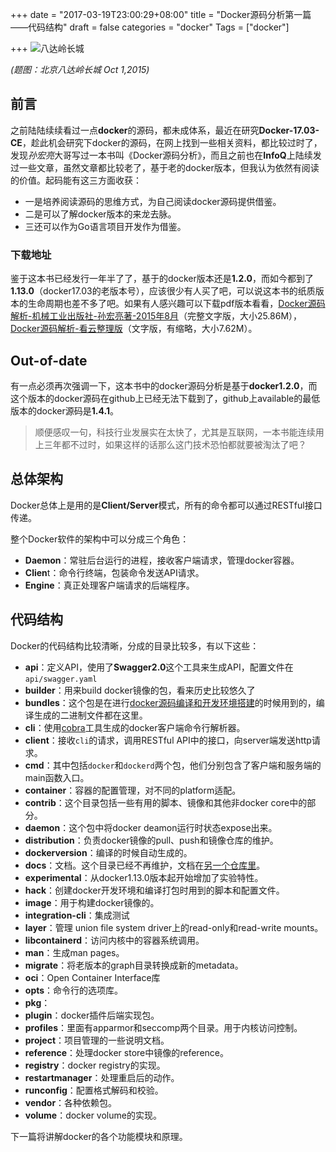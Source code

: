 +++
date = "2017-03-19T23:00:29+08:00"
title = "Docker源码分析第一篇——代码结构"
draft = false
categories = "docker"
Tags = ["docker"]

+++
![八达岭长城](http://olz1di9xf.bkt.clouddn.com/20151001042.jpg)

*(题图：北京八达岭长城  Oct 1,2015)*

## 前言

之前陆陆续续看过一点**docker**的源码，都未成体系，最近在研究**Docker-17.03-CE**，趁此机会研究下docker的源码，在网上找到一些相关资料，都比较过时了，发现*孙宏亮*大哥写过一本书叫《Docker源码分析》，而且之前也在**InfoQ**上陆续发过一些文章，虽然文章都比较老了，基于老的docker版本，但我认为依然有阅读的价值。起码能有这三方面收获：

- 一是培养阅读源码的思维方式，为自己阅读docker源码提供借鉴。
- 二是可以了解docker版本的来龙去脉。
- 三还可以作为Go语言项目开发作为借鉴。

### 下载地址

鉴于这本书已经发行一年半了了，基于的docker版本还是**1.2.0**，而如今都到了**1.13.0**（docker17.03的老版本号），应该很少有人买了吧，可以说这本书的纸质版本的生命周期也差不多了吧。如果有人感兴趣可以下载pdf版本看看，[Docker源码解析-机械工业出版社-孙宏亮著-2015年8月](http://olz1di9xf.bkt.clouddn.com/Docker%E6%BA%90%E7%A0%81%E5%88%86%E6%9E%90-%E5%AD%99%E5%AE%8F%E4%BA%AE%E8%91%97.pdf)（完整文字版，大小25.86M），[Docker源码解析-看云整理版](http://olz1di9xf.bkt.clouddn.com/Docker%E6%BA%90%E7%A0%81%E5%88%86%E6%9E%90-%E5%AD%99%E5%AE%8F%E4%BA%AE-%E7%9C%8B%E4%BA%91%E7%89%88.pdf)（文字版，有缩略，大小7.62M）。

## Out-of-date

有一点必须再次强调一下，这本书中的docker源码分析是基于**docker1.2.0**，而这个版本的docker源码在github上已经无法下载到了，github上available的最低版本的docker源码是**1.4.1**。

> 顺便感叹一句，科技行业发展实在太快了，尤其是互联网，一本书能连续用上三年都不过时，如果这样的话那么这门技术恐怕都就要被淘汰了吧？

## 总体架构

Docker总体上是用的是**Client/Server**模式，所有的命令都可以通过RESTful接口传递。

整个Docker软件的架构中可以分成三个角色：

- **Daemon**：常驻后台运行的进程，接收客户端请求，管理docker容器。
- **Clien**t：命令行终端，包装命令发送API请求。
- **Engine**：真正处理客户端请求的后端程序。

## 代码结构

Docker的代码结构比较清晰，分成的目录比较多，有以下这些：

- **api**：定义API，使用了**Swagger2.0**这个工具来生成API，配置文件在`api/swagger.yaml`
- **builder**：用来build docker镜像的包，看来历史比较悠久了
- **bundles**：这个包是在进行[docker源码编译和开发环境搭建](https://jimmysong.io/blogs/docker-dev-env/)的时候用到的，编译生成的二进制文件都在这里。
- **cli**：使用[cobra](http://www.github.com/spf13/cobra)工具生成的docker客户端命令行解析器。
- **client**：接收`cli`的请求，调用RESTful API中的接口，向server端发送http请求。
- **cmd**：其中包括`docker`和`dockerd`两个包，他们分别包含了客户端和服务端的main函数入口。
- **container**：容器的配置管理，对不同的platform适配。
- **contrib**：这个目录包括一些有用的脚本、镜像和其他非docker core中的部分。
- **daemon**：这个包中将docker deamon运行时状态expose出来。
- **distribution**：负责docker镜像的pull、push和镜像仓库的维护。
- **dockerversion**：编译的时候自动生成的。
- **docs**：文档。这个目录已经不再维护，文档在[另一个仓库里](https://github.com/docker/docker.github.io/)。
- **experimental**：从docker1.13.0版本起开始增加了实验特性。
- **hack**：创建docker开发环境和编译打包时用到的脚本和配置文件。
- **image**：用于构建docker镜像的。
- **integration-cli**：集成测试
- **layer**：管理 union file system driver上的read-only和read-write mounts。
- **libcontainerd**：访问内核中的容器系统调用。
- **man**：生成man pages。
- **migrate**：将老版本的graph目录转换成新的metadata。
- **oci**：Open Container Interface库
- **opts**：命令行的选项库。
- **pkg**：
- **plugin**：docker插件后端实现包。
- **profiles**：里面有apparmor和seccomp两个目录。用于内核访问控制。
- **project**：项目管理的一些说明文档。
- **reference**：处理docker store中镜像的reference。
- **registry**：docker registry的实现。
- **restartmanager**：处理重启后的动作。
- **runconfig**：配置格式解码和校验。
- **vendor**：各种依赖包。
- **volume**：docker volume的实现。

下一篇将讲解docker的各个功能模块和原理。
